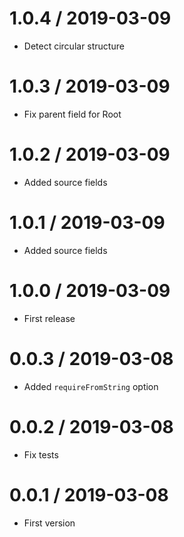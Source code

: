 1.0.4 / 2019-03-09
===================

  * Detect circular structure
  
1.0.3 / 2019-03-09
===================

  * Fix parent field for Root
  
1.0.2 / 2019-03-09
===================

  * Added source fields
  
1.0.1 / 2019-03-09
===================

  * Added source fields
  
1.0.0 / 2019-03-09
===================

  * First release
  
0.0.3 / 2019-03-08
===================

  * Added `requireFromString` option
  
0.0.2 / 2019-03-08
===================

  * Fix tests
  
0.0.1 / 2019-03-08
===================

  * First version